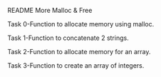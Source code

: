 README
More Malloc & Free

Task 0-Function to allocate memory using malloc.

Task 1-Function to concatenate 2 strings.

Task 2-Function to allocate memory for an array.

Task 3-Function to create an array of integers.
